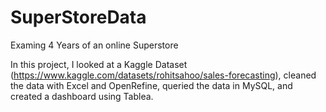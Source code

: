 # SuperStoreData
Examing 4 Years of an online Superstore

In this project, I looked at a Kaggle Dataset (https://www.kaggle.com/datasets/rohitsahoo/sales-forecasting), cleaned the data with Excel and OpenRefine, queried the data in MySQL, and created a dashboard using Tablea.
